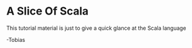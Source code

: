 # A Slice Of Scala
This tutorial material is just to give a quick glance at the Scala language

-Tobias